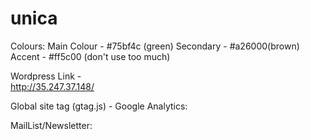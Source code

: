 # unica


Colours:
Main Colour - #75bf4c (green)
Secondary - #a26000(brown)
Accent - #ff5c00 (don't use too much)

Wordpress Link -	
http://35.247.37.148/ 


Global site tag (gtag.js) - Google Analytics:
<script async src="https://www.googletagmanager.com/gtag/js?id=UA-130560575-1"></script>
<script>
  window.dataLayer = window.dataLayer || [];
  function gtag(){dataLayer.push(arguments);}
  gtag('js', new Date());

  gtag('config', 'UA-130560575-1');
</script>



MailList/Newsletter:
<script type="text/javascript" src="//downloads.mailchimp.com/js/signup-forms/popup/unique-methods/embed.js" data-dojo-config="usePlainJson: true, isDebug: false"></script><script type="text/javascript">window.dojoRequire(["mojo/signup-forms/Loader"], function(L) { L.start({"baseUrl":"mc.us19.list-manage.com","uuid":"031cb1a6d424a008df74102ec","lid":"ec904ab685","uniqueMethods":true}) })</script>
